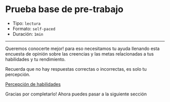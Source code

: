 # Prueba base de pre-trabajo

* Tipo: `lectura`
* Formato: `self-paced`
* Duración: `1min`

***

Queremos conocerte mejor! para eso necesitamos tu ayuda llenando esta encuesta
de opinión sobre las creencias y las metas relacionadas a
tus habilidades y tu rendimiento.

Recuerda que no hay respuestas correctas o incorrectas, es solo tu percepción.

[Percepción de habilidades](https://laboratoria.typeform.com/to/YUP758?email=xxxxx&fname=xxxxx&city=xxxxx&flow=xxxxx)

Gracias por completarlo! Ahora puedes pasar a la siguiente sección

